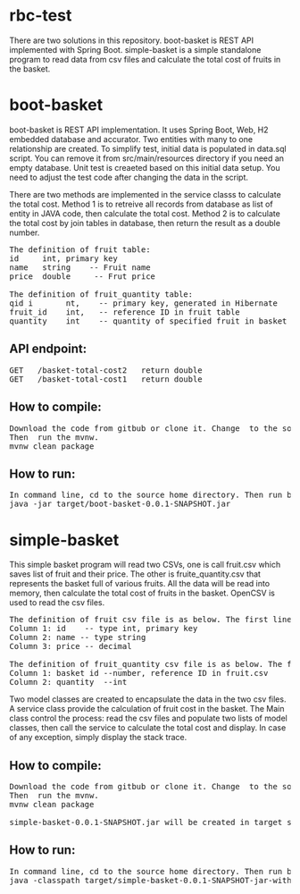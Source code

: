 # rbc-test

There are two solutions in this repository. boot-basket is REST API implemented with Spring Boot. simple-basket is a simple standalone program to read data from csv files and calculate the total cost of fruits in the basket.

# boot-basket
boot-basket is REST API implementation. It uses Spring Boot, Web, H2 embedded database and accurator. Two entities with many to one relationship are created. To simplify test, initial data is populated in data.sql script. You can remove it from src/main/resources directory if you need an empty database. Unit test is creaeted based on this initial data setup. You need to adjust the test code after changing the data in the script.

There are two methods are implemented in the service classs to calculate the total cost. Method 1 is to retreive all records from database as list of entity in JAVA code, then calculate the total cost.  Method 2 is to calculate the total cost by join tables in database, then return the result as a double number.

<pre>
The definition of fruit table:
id     int, primary key
name   string    -- Fruit name
price  double     -- Frut price

The definition of fruit_quantity table:
qid i       nt,    -- primary key, generated in Hibernate
fruit_id    int,   -- reference ID in fruit table
quantity    int    -- quantity of specified fruit in basket
</pre>

## API endpoint:
<pre>
GET   /basket-total-cost2   return double
GET   /basket-total-cost1   return double
</pre>


## How to compile:
<pre>
Download the code from gitbub or clone it. Change  to the source home directory. 
Then  run the mvnw.  
mvnw clean package
</pre>

## How to run:
<pre>
In command line, cd to the source home directory. Then run below command.
java -jar target/boot-basket-0.0.1-SNAPSHOT.jar
</pre>

# simple-basket
This simple basket program will read two CSVs, one is call fruit.csv which saves list of fruit and their price. The other is fruite_quantity.csv that represents the basket full of various fruits. All the data will be read into memory, then calculate the total cost of fruits in the basket. OpenCSV is used to read the csv files.

<pre>
The definition of fruit csv file is as below. The first line is header.
Column 1: id    -- type int, primary key
Column 2: name -- type string
Column 3: price -- decimal

The definition of fruit_quantity csv file is as below. The first line is header
Column 1: basket id --number, reference ID in fruit.csv
Column 2: quantity  --int
</pre>

Two model classes are created to encapsulate the data in the two csv files. A service class provide the calculation of fruit cost in the basket. The Main class control the process: read the csv files and populate two lists of model classes, then call the service to calculate the total cost and display. In case of any exception, simply display the stack trace.

## How to compile:
<pre>
Download the code from gitbub or clone it. Change  to the source home directory. 
Then  run the mvnw.  
mvnw clean package

simple-basket-0.0.1-SNAPSHOT.jar will be created in target subdirectory.
</pre>

## How to run:
<pre>
In command line, cd to the source home directory. Then run below command.
java -classpath target/simple-basket-0.0.1-SNAPSHOT-jar-with-dependencies.jar com.johnsun.simplebasket.BasketMain
</pre>


